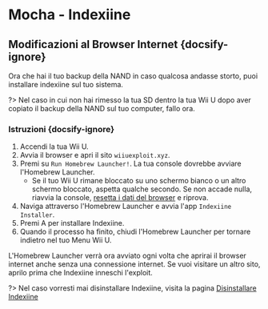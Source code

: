 # Mocha - Indexiine

## Modificazioni al Browser Internet {docsify-ignore}

Ora che hai il tuo backup della NAND in caso qualcosa andasse storto, puoi installare indexiine sul tuo sistema.

?> Nel caso in cui non hai rimesso la tua SD dentro la tua Wii U dopo aver copiato il backup della NAND sul tuo computer, fallo ora.


### Istruzioni {docsify-ignore}

1. Accendi la tua Wii U.
1. Avvia il browser e apri il sito `wiiuexploit.xyz`.
1. Premi su `Run Homebrew Launcher!`. La tua console dovrebbe avviare l'Homebrew Launcher.
    - Se il tuo Wii U rimane bloccato su uno schermo bianco o un altro schermo bloccato, aspetta qualche secondo. Se non accade nulla, riavvia la console, [resetta i dati del browser](https://en-americas-support.nintendo.com/app/answers/detail/a_id/1507/~/how-to-delete-the-internet-browser-history) e riprova.
1. Naviga attraverso l'Homebrew Launcher e avvia l'app `Indexiine Installer`.
1. Premi A per installare Indexiine.
1. Quando il processo ha finito, chiudi l'Homebrew Launcher per tornare indietro nel tuo Menu Wii U.

L'Homebrew Launcher verrà ora avviato ogni volta che aprirai il browser internet anche senza una connessione internet. Se vuoi visitare un altro sito, aprilo prima che Indexiine inneschi l'exploit.

?> Nel caso vorresti mai disinstallare Indexiine, visita la pagina [Disinstallare Indexiine](/uninstall-indexiine)
